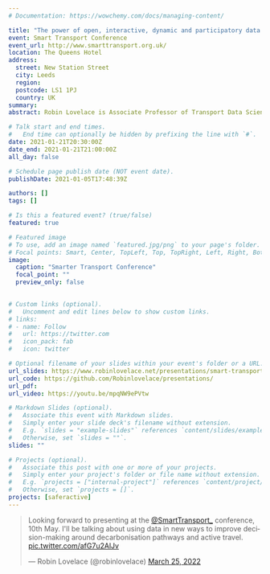 ```yaml
---
# Documentation: https://wowchemy.com/docs/managing-content/

title: "The power of open, interactive, dynamic and participatory data in transport planning"
event: Smart Transport Conference
event_url: http://www.smarttransport.org.uk/
location: The Queens Hotel
address: 
  street: New Station Street
  city: Leeds
  region:
  postcode: LS1 1PJ
  country: UK
summary:
abstract: Robin Lovelace is Associate Professor of Transport Data Science at the Leeds Institute for Transport Studies (ITS) specialising in the analysis of regional transport systems and modelling scenarios of change. Robin is Lead Developer of the Propensity to Cycle Tool (see www.pct.bike), and led the ActDev project, which demonstrates the feasibility of a nationally scalable tool to provide evidence on active travel provision and potential in and around new housing development. Now working on a fellowship in the No. 10 Data Science team (10DS), Robin will be working over the coming year on using new datasets and data science techniques to support the transition away from fossil fuels in the transport system, in a way that maximises health and equality opportunities associated with reduce car dependency and increases levels of walking, cycling and shared and public transport modes.

# Talk start and end times.
#   End time can optionally be hidden by prefixing the line with `#`.
date: 2021-01-21T20:30:00Z
date_end: 2021-01-21T21:00:00Z
all_day: false

# Schedule page publish date (NOT event date).
publishDate: 2021-01-05T17:48:39Z

authors: []
tags: []

# Is this a featured event? (true/false)
featured: true

# Featured image
# To use, add an image named `featured.jpg/png` to your page's folder. 
# Focal points: Smart, Center, TopLeft, Top, TopRight, Left, Right, BottomLeft, Bottom, BottomRight.
image:
  caption: "Smarter Transport Conference"
  focal_point: ""
  preview_only: false
  

# Custom links (optional).
#   Uncomment and edit lines below to show custom links.
# links:
# - name: Follow
#   url: https://twitter.com
#   icon_pack: fab
#   icon: twitter

# Optional filename of your slides within your event's folder or a URL.
url_slides: https://www.robinlovelace.net/presentations/smart-transport
url_code: https://github.com/Robinlovelace/presentations/
url_pdf:
url_video: https://youtu.be/mpqNW9ePVtw

# Markdown Slides (optional).
#   Associate this event with Markdown slides.
#   Simply enter your slide deck's filename without extension.
#   E.g. `slides = "example-slides"` references `content/slides/example-slides.md`.
#   Otherwise, set `slides = ""`.
slides: ""

# Projects (optional).
#   Associate this post with one or more of your projects.
#   Simply enter your project's folder or file name without extension.
#   E.g. `projects = ["internal-project"]` references `content/project/deep-learning/index.md`.
#   Otherwise, set `projects = []`.
projects: [saferactive]
---
```


<blockquote class="twitter-tweet"><p lang="en" dir="ltr">Looking forward to presenting at the <a href="https://twitter.com/SmartTransport_?ref_src=twsrc%5Etfw">@SmartTransport_</a> conference, 10th May. I&#39;ll be talking about using data in new ways to improve decision-making around decarbonisation pathways and active travel. <a href="https://t.co/afG7u2AlJv">pic.twitter.com/afG7u2AlJv</a></p>&mdash; Robin Lovelace (@robinlovelace) <a href="https://twitter.com/robinlovelace/status/1507370793528971269?ref_src=twsrc%5Etfw">March 25, 2022</a></blockquote> <script async src="https://platform.twitter.com/widgets.js" charset="utf-8"></script> 


